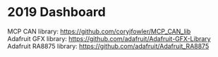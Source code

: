 # 2019 Dashboard
MCP CAN library: https://github.com/coryjfowler/MCP_CAN_lib  
Adafruit GFX library: https://github.com/adafruit/Adafruit-GFX-Library  
Adafruit RA8875 library: https://github.com/adafruit/Adafruit_RA8875
